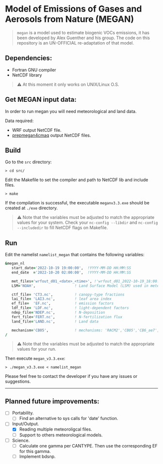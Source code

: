 # Model of Emissions of Gases and Aerosols from Nature (MEGAN)

> `megan` is a model used to estimate biogenic VOCs emissions, it has been developed by Alex Guenther and his group. The code on this repository is an UN-OFFICIAL re-adaptation of that model.

## Dependencies:

+  Fortran GNU compiler
+  NetCDF library

> &#9888; At this moment it only works on UNIX/Linux O.S. 

## Get MEGAN input data:

In order to run megan you will need meteorological and land data. 

Data required:
+ WRF output NetCDF file. <!-- with the following variables: 'XLAT', 'XLONG', 'Times', 'MAPFAC_M', 'ISLTYP', 'U10', 'V10', 'T2', 'SWDOWN', 'PSFC', 'Q2', 'RAINNC', 'LAI', 'SMOIS', 'TSLB'. -->
+ [prepmegan4cmaq](https://github.com/CNEA-AQ/prepmegan4cmaq) output NetCDF files. <!--Land and vegetation fields: LAI, EF, LDF, CT -->
<!-- + For NO calculation you will also need: LAND, Arid/Non-Arid, Fert, NO production. -->

## Build
Go to the `src` directory:

`> cd src/`

Edit the Makefile to set the compiler and path to NetCDF lib and include files.

`> make`

If the compilation is successful, the executable `meganv3.3.exe` should be created at `./exe` directory.

> &#9888; Note that the variables must be adjusted to match the appropriate values for your system. Check your `nc-config --libdir` and `nc-config --includedir` to fill NetCDF flags on Makefile.

## Run

Edit the namelist `namelist_megan` that contains the following variables:

```fortran
&megan_nl
   start_date='2022-10-19 19:00:00',  !YYYY-MM-DD HH:MM:SS
   end_date  ='2022-10-20 02:00:00',  !YYYY-MM-DD HH:MM:SS

   met_files='wrfout_d01_<date>_<time>', !'wrfout_d01_2022-10-19_18:00:00',!
   LSM='NOAH',                  ! Land Surface Model (LSM) used in meteo

   ctf_file= 'CT3.nc',          ! canopy-type fractions
   lai_file= 'LAI3.nc',         ! leaf area index
   ef_file=  'EF.nc',           ! emission factors
   ldf_file= 'LDF.nc',          ! light-dependent factors
   ndep_file='NDEP.nc',         ! N-deposition
   fert_file='FERT.nc',         ! N-fertilization flux
   land_file='LAND.nc',         ! Land data

   mechanism='CB05',            ! mechanisms: 'RACM2','CB05','CB6_ae7','CRACMM'','SAPRC07',
/
```

> &#9888; Note that the variables must be adjusted to match the appropriate values for your run.

Then execute `megan_v3.3.exe`:

`> ./megan_v3.3.exe < namelist_megan` 

Please feel free to contact the developer if you have any issues or suggestions.

---
## Planned future improvements:

+ [ ] Portability. 
  - [ ] Find an alternative to sys calls for 'date' function.
+ [ ] Input/Output. 
  - [x] Reading multiple meteoroligcal files.
  - [ ] Support to others meteorological models.
+ [ ] Science.
  - [ ] Calculate one gamma per CANTYPE. Then use the corresponding EF for this gamma.
  - [ ] Implement bdsnp.
